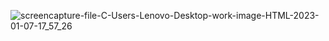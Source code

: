 ![screencapture-file-C-Users-Lenovo-Desktop-work-image-HTML-2023-01-07-17_57_26](https://user-images.githubusercontent.com/121231049/211150739-cf11ad7f-e3fe-4f8c-9152-adf5e1115eaa.png)
